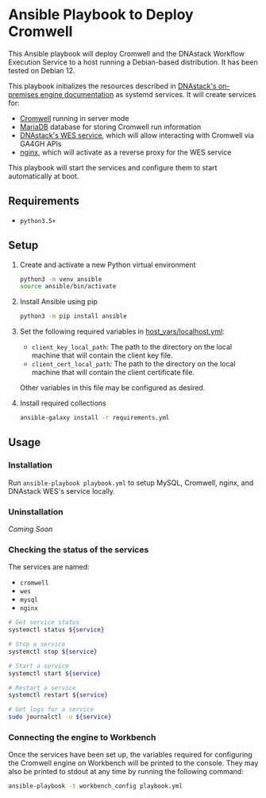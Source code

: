 # Ansible Playbook to Deploy Cromwell

This Ansible playbook will deploy Cromwell and the DNAstack Workflow Execution Service to a host running a Debian-based distribution. It has been tested on Debian 12.

This playbook initializes the resources described in [DNAstack's on-premises engine documentation](https://docs.dnastack.com/docs/on-premises) as systemd services. It will create services for:

- [Cromwell](https://github.com/broadinstitute/cromwell) running in server mode
- [MariaDB](https://mariadb.org/) database for storing Cromwell run information
- [DNAstack's WES service](https://github.com/DNAstack/cromwell-wes-service), which will allow interacting with Cromwell via GA4GH APIs
- [nginx](https://www.nginx.com/), which will activate as a reverse proxy for the WES service

This playbook will start the services and configure them to start automatically at boot.

## Requirements

- `python3.5+`

## Setup

1. Create and activate a new Python virtual environment
    ```bash
    python3 -m venv ansible
    source ansible/bin/activate
    ```
0. Install Ansible using pip
    ```bash
    python3 -m pip install ansible
    ```
0. Set the following required variables in [host_vars/localhost.yml](host_vars/localhost.yml):
    - `client_key_local_path`: The path to the directory on the local machine that will contain the client key file.
    - `client_cert_local_path`: The path to the directory on the local machine that will contain the client certificate file.

    Other variables in this file may be configured as desired.

0. Install required collections
    ```bash
    ansible-galaxy install -r requirements.yml
    ```

## Usage

### Installation

Run `ansible-playbook playbook.yml` to setup MySQL, Cromwell, nginx, and DNAstack WES's service locally.

### Uninstallation

*Coming Soon*

### Checking the status of the services

The services are named:

- `cromwell`
- `wes`
- `mysql`
- `nginx`

```bash
# Get service status
systemctl status ${service}

# Stop a service
systemctl stop ${service}

# Start a service
systemctl start ${service}

# Restart a service
systemctl restart ${service}

# Get logs for a service
sudo journalctl -u ${service}
```

### Connecting the engine to Workbench

Once the services have been set up, the variables required for configuring the Cromwell engine on Workbench will be printed to the console. They may also be printed to stdout at any time by running the following command:

```bash
ansible-playbook -t workbench_config playbook.yml
```
